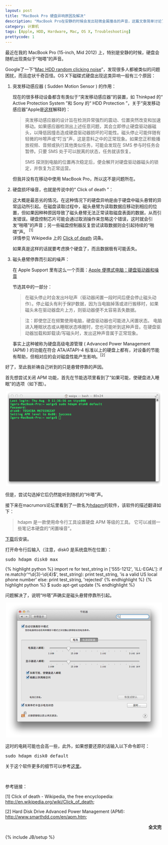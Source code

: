 ```yaml
---
layout: post
title: "MacBook Pro 硬盘异响原因及解决"
description: "MacBook Pro在安静的时候会发出轻微金属撞击的声音，这篇文章简单讨论了引起该声音的原因及解决办法。"
category: 计算机
tags: [Apple, HDD, Hardware, Mac, OS X, Troubleshooting]
prettycode: 1
---
```


<p>最近在我的 MacBook Pro (15-inch, Mid 2012) 上，特别是安静的时候，硬盘会随机出现类似于&ldquo;啪嗒&rdquo;的声音。</p>
<p>Google了一下&ldquo;<a href="https://www.google.com/search?hl=en&amp;newwindow=1&amp;q=Mac+HDD+random+clicking+noise">Mac HDD random clicking noise</a>&rdquo;，发现很多人都被类似的问题困扰，而且症状千奇百怪。OS X下磁碟式硬盘出现这类异响一般有三个原因：</p>
<ol>
	<li>
		<p>突发移动感应器 ( Sudden Motion Sensor ) 的作用：</p>
		<p>现在的很多移动设备都含有类似于&ldquo;突发移动感应器&rdquo;的装置，如 Thinkpad 的&ldquo; Active Protection System &rdquo;和 Sony 的&ldquo; HDD Protection &rdquo;，关于&ldquo;突发移动感应器&rdquo;Apple是<a href="http://support.apple.com/kb/HT1935?viewlocale=zh_CN">这样</a>解释的：</p>
		<blockquote class="r-background">
			突发移动感应器的设计旨在检测异常强烈的震动、位置突然改变和加速移动。如果感应器检测出上述任意问题，其会立即停止硬盘驱动器磁头，以降低因撞击造成硬盘驱动器损坏的可能性。磁头停止可能伴随有轻微的咔嚓声或&ldquo;叮当&rdquo;声，这是意料之中的正常现象。如果您正积极播放视频、音频或执行其他类似任务，可能会发现在 SMS 参与时任务会暂停。只要 SMS 处于可以脱离的状态，任务就该恢复。<p>
			</p>SMS 探测到电脑的位置再次稳定后，便会解开对硬盘驱动器磁头的锁定，并恢复为正常运营。
		</blockquote>
		但我并没有在移动中使用 MacBook Pro，所以这不是问题所在。</li>
	<li>
		<p>硬盘损坏噪音，也就是传说中的&ldquo; Click of death &rdquo;：</p>
		<p>这大概是最恶劣的情况。在这种情况下的硬盘异响是由于硬盘中磁头悬臂的异常运动所引起。在磁盘读取过程中，磁头悬臂为读取数据应移动到相应的位置，但如果因种种原因导致了磁头悬臂无法正常读取磁盘表面的数据，从而引发错误。硬盘控制芯片可能会通过取消操作来忽略这个错误，这时就会引发&ldquo;啪嗒&rdquo;的声音；另一些磁盘控制器反复尝试读取数据则会引起持续的&ldquo;啪嗒&rdquo;声。&nbsp;<sup>[1]</sup><br />详情参见 Wikipedia 上的&nbsp;<a href="http://en.wikipedia.org/wiki/Click_of_death">Click of death</a>&nbsp;词条。</p>
		<p>如果真是这样的话就要考虑换个硬盘了，而且数据极有可能丢失。</p>
	</li>
	<li>
		<p>磁头悬臂停靠而引起的噪声：</p>
		<p>在 Apple Support 里有这么一个页面：<a href="http://support.apple.com/kb/TS2354?viewlocale=zh_CN">Apple 便携式电脑：硬盘驱动器和噪音</a></p>
		<p>节选其中的一部分：</p>
		<blockquote class="r-background">在磁头停止时会发出咔哒声（驱动器闲置一段时间后便会停止磁头动作）。停止磁头有利于保护数据，因为当电脑掉落或进行搬移时，如果磁头未在驱动器盘片上方，则驱动器便不太容易丢失数据。</blockquote>
		<blockquote class="r-background">注：即使您正在频繁使用电脑，硬盘驱动器也可能进入闲置状态。 电脑进入睡眠状态或从睡眠状态唤醒时，您也可能听到这种声音。在硬盘驱动器加载和卸载读/写磁头时，发出这种声音属于正常现象。</blockquote>
		<p>事实上这种被称为硬盘高级电源管理 ( Advanced Power Management (APM) ) 的功能在符合 ATA/ATAPI-4 标准以上的硬盘上都有，对设备的节能有帮助，但相对应的会对磁盘性能产生影响。<sup>[2]</sup></p>
	</li>
</ol>

<p>好了，至此我祈祷自己听到的只是悬臂停靠的声因。</p>
<p>首先想尝试关闭 APM 功能，首先在节能选项里看到了&ldquo;如果可能，使硬盘进入睡眠&rdquo;的选项（如下图）。</p>
<p style="text-align:center;"><img src="/img/post/2012-8-1-hdd-clicking-noises-of-mbp/terminal.png" /></p>
<p>但是，尝试勾选掉它后仍然能听到随机的&ldquo;咔嗒&rdquo;声。</p>
<p>接下来在macrumors论坛里看到了一款名为<a href="http://mckinlay.net.nz/hdapm/">hdapm</a>的软件，该软件的描述翻译如下：</p>

<blockquote class="r-background">
	hdapm 是一款使用命令行工具设置硬盘 APM 等级的工具。
	它可以减弱一些笔记本硬盘的&ldquo;闲置噪音&rdquo;。
</blockquote>

<p><a href="http://mckinlay.net.nz/files/hdapm-installer.dmg">下载</a>后安装。</p>
<p>打开命令行后输入（注意，disk0 是系统盘所在位置）：</p>
<pre class="prettyprint lang-sh">sudo hdapm disk0 max</pre>
{% highlight python %}
import re
for test_string in ['555-1212', 'ILL-EGAL']:
    if re.match(r'^\d{3}-\d{4}$', test_string):
        print test_string, 'is a valid US local phone number'
    else:
        print test_string, 'rejected'
{% endhighlight %}
{% highlight python %}
$ sudo apt-get update
{% endhighlight %}
<p>问题解决了，说明&ldquo;咔嗒&rdquo;声确实是磁头悬臂停靠所引起。</p>
<p style="text-align:center;"><img src="/img/post/2012-8-1-hdd-clicking-noises-of-mbp/power-saver.png" /></p>
<p>这时的电耗可能也会高一些，此外，如果想要还原的话输入以下命令即可：</p>
<pre class="prettyprint lang-sh">sudo hdapm disk0 default</pre>
<p>关于这个软件更多的细节可以参考<a href="http://mckinlay.net.nz/hdapm/usage.html">这里</a>。</p>
<p><br /></p>

<p>参考链接：</p>
<p style="text-align:left;">[1]&nbsp;Click of death - Wikipedia, the free encyclopedia:<br /><a href="http://en.wikipedia.org/wiki/Click_of_death">http://en.wikipedia.org/wiki/Click_of_death</a>;</p>
<p style="text-align:left;">[2]&nbsp;Hard Disk Drive Advanced Power Management (APM):<br /><a href="http://www.smarthdd.com/en/apm.htm">http://www.smarthdd.com/en/apm.htm</a>;</p>
<p style="text-align:right;"><strong>全文完</strong>&nbsp;</p>

{% include JB/setup %}
